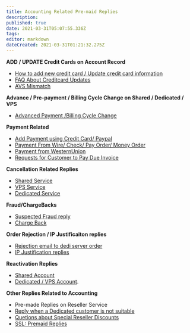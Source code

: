 ```yaml
---
title: Accounting Related Pre-maid Replies
description: 
published: true
date: 2021-03-31T05:07:55.336Z
tags: 
editor: markdown
dateCreated: 2021-03-31T01:21:32.275Z
---
```


**ADD / UPDATE Credit Cards on Account Record**

- [How to add new credit card / Update credit card information](/Templates/Pre-maidReplies/HowtoaddnewcreditcardorUpdatecreditcardinformation)
- [FAQ About Creditcard Updates](/Templates/Pre-maidReplies/FAQAboutCreditcardUpdates)
- [AVS Mismatch](/Templates/Pre-maidReplies/AVSMismatch)

**Advance / Pre-payment / Billing Cycle Change on Shared / Dedicated / VPS**

- [Advanced Payment /Billing Cycle Change](/Templates/Pre-maidReplies/AdvancedPaymentBillingCycleChange)

**Payment Related**

- [Add Payment using Credit Card/ Paypal](/Templates/Pre-maidReplies/HowtoaddpaymentusingCreditCardorPayPal)
- [Payment From Wire/ Check/ Pay Order/ Money Order](/Templates/Pre-maidReplies/HowtosendPaymentUsingWire)
- [Payment from WesternUnion](/Templates/Pre-maidReplies/PaymentfromWesternUnion)
- [Requests for Customer to Pay Due Invoice](/Templates/Pre-maidReplies/RequestsforCustomertoPayDueInvoice)

**Cancellation Related Replies**

- [Shared Service ](/Templates/Pre-maidReplies/CancellationonSharedService)
- [VPS Service ](/Templates/Pre-maidReplies/CancellationonVPS)
- [Dedicated Service ](/Templates/Pre-maidReplies/CancellationonDedicated)

**Fraud/ChargeBacks**

- [Suspected Fraud reply](/Templates/Pre-maidReplies/SuspectedFraudreply)
- [Charge Back](/Templates/Pre-maidReplies/ChargeBackReplies)

**Order Rejection / IP Justificaiton replies**

- [Rejection email to dedi server order](/Templates/Pre-maidReplies/Rejectionemailtodediserverorder)
- [IP Justification replies](/Templates/Pre-maidReplies/IPJustificationreplies)


**Reactivation Replies**

- [Shared Account](/Templates/Pre-maidReplies/Reactivationrepliesforshared)
- [Dedicated / VPS Account](/Templates/Pre-maidReplies/ReactivationrepliesforDedicatedorVPS).

**Other Replies Related to Accounting**

- Pre-made Replies on Reseller Service
- [Reply when a Dedicated customer is not suitable](/Templates/Pre-maidReplies/ReplywhenaDedicatedcustomerisnotsuitable)
- [Quetions about Special Reseller Discounts](/Templates/Pre-maidReplies/SpecialResellerDiscounts)
- [SSL: Premaid Replies](/Templates/Pre-maidReplies/SSLRelatedReplies)